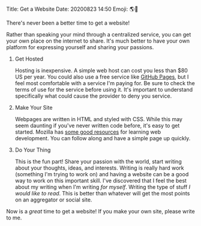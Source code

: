 Title: Get a Website
Date: 20200823 14:50
Emoji: 🌎📝

There's never been a better time to get a website!

Rather than speaking your mind through a centralized service, you can get your own place on the internet to share. It's much better to have your own platform for expressing yourself and sharing your passions.

1. Get Hosted

    Hosting is inexpensive. A simple web host can cost you less than $80 US per year. You could also use a free service like [GitHub Pages](https://pages.github.com), but I feel most comfortable with a service I'm paying for. Be sure to check the terms of use for the service before using it. It's important to understand specifically what could cause the provider to deny you service.

2. Make Your Site

    Webpages are written in HTML and styled with CSS. While this may seem daunting if you've never written code before, it's easy to get started. Mozilla has [some good resources](https://developer.mozilla.org/en-US/docs/Learn) for learning web development. You can follow along and have a simple page up quickly.

3. Do Your Thing

    This is the fun part! Share your passion with the world, start writing about your thoughts, ideas, and interests. Writing is really hard work (something I'm trying to work on) and having a website can be a good way to work on this important skill. I've discovered that I feel the best about my writing when I'm writing _for myself_. Writing the type of stuff *I would like to read*. This is better than whatever will get the most points on an aggregator or social site.

Now is a _great_ time to get a website! If you make your own site, please write to me.
